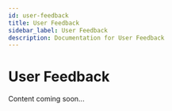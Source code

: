 ```yaml
---
id: user-feedback
title: User Feedback
sidebar_label: User Feedback
description: Documentation for User Feedback
---
```


# User Feedback

Content coming soon...
